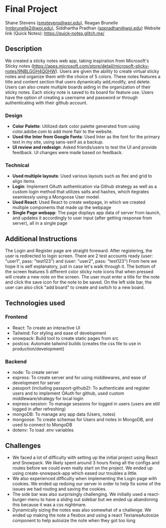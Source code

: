 # Final Project

Shane Stevens (smstevens@wpi.edu), Reagan Brunelle (rmbrunelle2@wpi.edu), Siddhartha Pradhan (sppradhan@wpi.edu)
Website link (Quick Notes): https://quick-notes.glitch.me/

## Description
We created a sticky notes web app, taking inspiration from Microsoft's Sticky notes (https://apps.microsoft.com/store/detail/microsoft-sticky-notes/9NBLGGH4QGHW). Users are given the ability to create virtual sticky notes and organize them with the choice of 5 colors. These notes features a title and content section that users dynamically add,modify, and delete. Users can also create multiple boards aiding in the organization of their sticky notes. Each sticky note is saved to its board for feature use. Users have the option of creating a username and password or through authenticating with their github account.

### Design
- **Color Palette**: Utilized dark color palette generated from using color.adobe.com to add more flair to the website.
- **Used the Inter from Google Fonts**: Used Inter as the font for the primary text in my site, using sans-serif as a backup.
- **UI review and redesign**: Asked friends/users to test the UI and provide feedback. UI changes were made based on feedback.

### Technical
- **Used multiple layouts**: Used various layouts such as flex and grid to align items
- **Login**: Implement OAuth authentication via Github strategy as well as a custom login method that utilizes salts and hashes, which itegrates seamlessly using a Mongoose User model. 
- **Used React**: Used React to create webpage, in which we created multiple components that made up the webpage
- **Single Page webapp**: The page displays app data of server from launch, and updates it accordingly to user input (after getting response from server), all in a single page

## Additional Instructions
The Login and Register page are straight foreward. After registering, the user is redirected to login screen. There are 2 test accounts ready (user: "user1", pass: "test123") and (user: "user2", pass: "test123") From here we hope it is self explanatory, just in case let's walk through it.
The bottom of the screen features 5 different color sticky note icons that when pressed will create a new note on the screen. The user must enter a title for the note and click the save icon for the note to be saved.  On the left side bar, the user can also click "add board" to create and switch to a new board.

## Technologies used
### Frontend
- React: To create an interactive UI
- Tailwind: For styling and ease of development
- snowpack: Build tool to create static pages from src
- postcss: Automate tailwind builds (creates the css file to use in production/development)
### Backend
- node: To create server
- express: To create server and for using middlewares, and ease of development for server
- passport (including passport-github2): To authenticate and register users and to implement OAuth for github, used custom middleware/strategy for local login
- express-session: To manage sessions for logged in users (users are still logged in after refreshing)
- mongoDB: To manage any app data (Users, notes)
- mongoose: To create schemas for Users and notes in MongoDB, and used to connect to MongoDB
- dotenv: To load .env variables

## Challenges
- We faced a lot of difficulty with setting up the initial project using React and Snowpack. We likely spent around 3 hours fixing all the configs and routes before we could even really start on the project. We ended up using create-snowpack-app which eased our troubles a little.
- We also experienced difficulty when implementing the Login page with cookies. We ended up redoing our server in order to help fix some of the issues we had routing and saving the cookies.
- The side bar was also surprisingly challenging. We initially used a react-burger-menu to have a slidng out sidebar but we ended up abandoning this because it was a css nightmare.
- Dynamically sizing the notes was also somewhat of a challenge. We ended up making the note a flexbox  and using a react TextareaAutosize component to help autosize the note when they got too long
